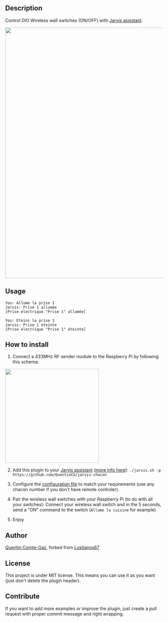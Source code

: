 ## Description
Control DIO Wireless wall switches (ON/OFF) with <a target="_blank" href="http://domotiquefacile.fr/jarvis/">Jarvis assistant</a>.


<img src="https://raw.githubusercontent.com/QuentinCG/jarvis-chacon/master/presentation.jpg" width="800">


## Usage
```
You: Allume la prise 1
Jarvis: Prise 1 allumée
[Prise electrique "Prise 1" allumée]

You: Eteins la prise 1
Jarvis: Prise 1 éteinte
[Prise electrique "Prise 1" éteinte]
```


## How to install

1) Connect a 433MHz RF sender module to the Raspberry Pi by following this schema:

<img src="https://raw.githubusercontent.com/QuentinCG/jarvis-chacon/master/rpi_433MHzSender.jpg" width="300">

2) Add this plugin to your <a target="_blank" href="http://domotiquefacile.fr/jarvis/">Jarvis assistant</a> (<a target="_blank" href="http://domotiquefacile.fr/jarvis/content/plugins">more info here</a>): ```./jarvis.sh -p https://github.com/QuentinCG/jarvis-chacon```

3) Configure the <a target="_blank" href="https://github.com/QuentinCG/jarvis-chacon/blob/master/config.sh">configuration file</a> to match your requirements (use any chacon number if you don't have remote controler).

4) Pair the wireless wall switches with your Raspberry Pi (to do with all your switches): Connect your wireless wall switch and in the 5 seconds, send a "ON" command to the switch (`Allume la cuisine` for example)

5) Enjoy


## Author
[Quentin Comte-Gaz](http://quentin.comte-gaz.com/), forked from [Lusitanos67](https://github.com/Lusitanos67/jarvis-chacon)


## License

This project is under MIT license. This means you can use it as you want (just don't delete the plugin header).


## Contribute

If you want to add more examples or improve the plugin, just create a pull request with proper commit message and right wrapping.
